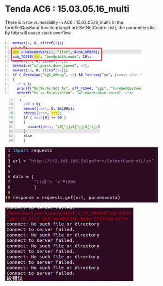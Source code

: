 # Tenda AC6 : 15.03.05.16_multi

There is a rce vulnerability in AC6 : 15.03.05.16_multi. In the formSetQosBand function(target url: SetNetControlList), the parameters list by http will cause stack overflow.


![](18_1.png)



![](18_2.png)



![](18_3.png)



![](18_4.png)
